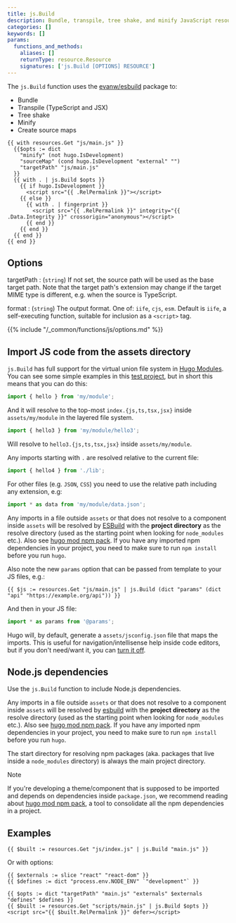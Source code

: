 ```yaml
---
title: js.Build
description: Bundle, transpile, tree shake, and minify JavaScript resources.
categories: []
keywords: []
params:
  functions_and_methods:
    aliases: []
    returnType: resource.Resource
    signatures: ['js.Build [OPTIONS] RESOURCE']
---
```


The `js.Build` function uses the [evanw/esbuild] package to:

- Bundle
- Transpile (TypeScript and JSX)
- Tree shake
- Minify
- Create source maps

```go-html-template
{{ with resources.Get "js/main.js" }}
  {{$opts := dict
    "minify" (not hugo.IsDevelopment)
    "sourceMap" (cond hugo.IsDevelopment "external" "")
    "targetPath" "js/main.js"
  }}
  {{ with . | js.Build $opts }}
    {{ if hugo.IsDevelopment }}
      <script src="{{ .RelPermalink }}"></script>
    {{ else }}
      {{ with . | fingerprint }}
        <script src="{{ .RelPermalink }}" integrity="{{ .Data.Integrity }}" crossorigin="anonymous"></script>
      {{ end }}
    {{ end }}
  {{ end }}
{{ end }}
```

## Options

targetPath
: (`string`) If not set, the source path will be used as the base target path. Note that the target path's extension may change if the target MIME type is different, e.g. when the source is TypeScript.

format
: (`string`) The output format. One of: `iife`, `cjs`, `esm`. Default is `iife`, a self-executing function, suitable for inclusion as a `<script>` tag.

{{% include "/_common/functions/js/options.md" %}}

## Import JS code from the assets directory

`js.Build` has full support for the virtual union file system in [Hugo Modules](/hugo-modules/). You can see some simple examples in this [test project](https://github.com/gohugoio/hugoTestProjectJSModImports), but in short this means that you can do this:

```js
import { hello } from 'my/module';
```

And it will resolve to the top-most `index.{js,ts,tsx,jsx}` inside `assets/my/module` in the layered file system.

```js
import { hello3 } from 'my/module/hello3';
```

Will resolve to `hello3.{js,ts,tsx,jsx}` inside `assets/my/module`.

Any imports starting with `.` are resolved relative to the current file:

```js
import { hello4 } from './lib';
```

For other files (e.g. `JSON`, `CSS`) you need to use the relative path including any extension, e.g:

```js
import * as data from 'my/module/data.json';
```

Any imports in a file outside `assets` or that does not resolve to a component inside `assets` will be resolved by [ESBuild](https://esbuild.github.io/) with the **project directory** as the resolve directory (used as the starting point when looking for `node_modules` etc.). Also see [hugo mod npm pack](/commands/hugo_mod_npm_pack/). If you have any imported npm dependencies in your project, you need to make sure to run `npm install` before you run `hugo`.

Also note the new `params` option that can be passed from template to your JS files, e.g.:

```go-html-template
{{ $js := resources.Get "js/main.js" | js.Build (dict "params" (dict "api" "https://example.org/api")) }}
```

And then in your JS file:

```js
import * as params from '@params';
```

Hugo will, by default, generate a `assets/jsconfig.json` file that maps the imports. This is useful for navigation/intellisense help inside code editors, but if you don't need/want it, you can [turn it off](/configuration/build/).

## Node.js dependencies

Use the `js.Build` function to include Node.js dependencies.

Any imports in a file outside `assets` or that does not resolve to a component inside `assets` will be resolved by [esbuild](https://esbuild.github.io/) with the **project directory** as the resolve directory (used as the starting point when looking for `node_modules` etc.). Also see [hugo mod npm pack](/commands/hugo_mod_npm_pack/). If you have any imported npm dependencies in your project, you need to make sure to run `npm install` before you run `hugo`.

The start directory for resolving npm packages (aka. packages that live inside a `node_modules` directory) is always the main project directory.

> [!note]
> If you're developing a theme/component that is supposed to be imported and depends on dependencies inside `package.json`, we recommend reading about [hugo mod npm pack](/commands/hugo_mod_npm_pack/), a tool to consolidate all the npm dependencies in a project.

## Examples

```go-html-template
{{ $built := resources.Get "js/index.js" | js.Build "main.js" }}
```

Or with options:

```go-html-template
{{ $externals := slice "react" "react-dom" }}
{{ $defines := dict "process.env.NODE_ENV" `"development"` }}

{{ $opts := dict "targetPath" "main.js" "externals" $externals "defines" $defines }}
{{ $built := resources.Get "scripts/main.js" | js.Build $opts }}
<script src="{{ $built.RelPermalink }}" defer></script>
```

[evanw/esbuild]: https://github.com/evanw/esbuild
